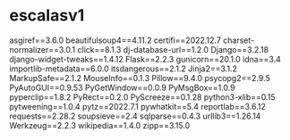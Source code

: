 # escalasv1
asgiref==3.6.0
beautifulsoup4==4.11.2
certifi==2022.12.7
charset-normalizer==3.0.1
click==8.1.3
dj-database-url==1.2.0
Django==3.2.18
django-widget-tweaks==1.4.12
Flask==2.2.3
gunicorn==20.1.0
idna==3.4
importlib-metadata==6.0.0
itsdangerous==2.1.2
Jinja2==3.1.2
MarkupSafe==2.1.2
MouseInfo==0.1.3
Pillow==9.4.0
psycopg2==2.9.5
PyAutoGUI==0.9.53
PyGetWindow==0.0.9
PyMsgBox==1.0.9
pyperclip==1.8.2
PyRect==0.2.0
PyScreeze==0.1.28
python3-xlib==0.15
pytweening==1.0.4
pytz==2022.7.1
pywhatkit==5.4
reportlab==3.6.12
requests==2.28.2
soupsieve==2.4
sqlparse==0.4.3
urllib3==1.26.14
Werkzeug==2.2.3
wikipedia==1.4.0
zipp==3.15.0

